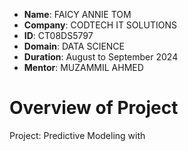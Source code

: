- **Name**: FAICY ANNIE TOM
- **Company**: CODTECH IT SOLUTIONS
- **ID**: CT08DS5797
- **Domain**: DATA SCIENCE
- **Duration**: August to September 2024
- **Mentor**: MUZAMMIL AHMED

# Overview of Project 

Project: Predictive Modeling with
